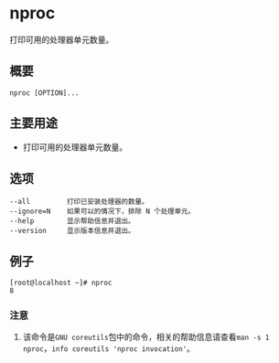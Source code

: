 # nproc

打印可用的处理器单元数量。

## 概要

```text
nproc [OPTION]...
```

## 主要用途

* 打印可用的处理器单元数量。

## 选项

```text
--all         打印已安装处理器的数量。
--ignore=N    如果可以的情况下，排除 N 个处理单元。
--help        显示帮助信息并退出。
--version     显示版本信息并退出。
```

## 例子

```text
[root@localhost ~]# nproc
8
```

### 注意

1. 该命令是`GNU coreutils`包中的命令，相关的帮助信息请查看`man -s 1 nproc`，`info coreutils 'nproc invocation'`。

